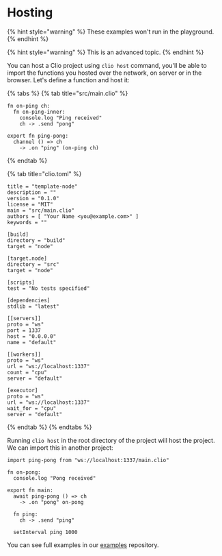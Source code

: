 # Hosting

{% hint style="warning" %}
These examples won't run in the playground.
{% endhint %}

{% hint style="warning" %}
This is an advanced topic.
{% endhint %}

You can host a Clio project using `clio host` command, you'll be able to import the functions you hosted over the network, on server or in the browser. Let's define a function and host it:

{% tabs %}
{% tab title="src/main.clio" %}
```text
fn on-ping ch:
  fn on-ping-inner:
    console.log "Ping received"
    ch -> .send "pong"

export fn ping-pong:
  channel () => ch
    -> .on "ping" (on-ping ch)

```
{% endtab %}

{% tab title="clio.toml" %}
```text
title = "template-node"
description = ""
version = "0.1.0"
license = "MIT"
main = "src/main.clio"
authors = [ "Your Name <you@example.com>" ]
keywords = ""

[build]
directory = "build"
target = "node"

[target.node]
directory = "src"
target = "node"

[scripts]
test = "No tests specified"

[dependencies]
stdlib = "latest"

[[servers]]
proto = "ws"
port = 1337
host = "0.0.0.0"
name = "default"

[[workers]]
proto = "ws"
url = "ws://localhost:1337"
count = "cpu"
server = "default"

[executor]
proto = "ws"
url = "ws://localhost:1337"
wait_for = "cpu"
server = "default"
```
{% endtab %}
{% endtabs %}

Running `clio host` in the root directory of the project will host the project. We can import this in another project:

```text
import ping-pong from "ws://localhost:1337/main.clio"

fn on-pong:
  console.log "Pong received"

export fn main:
  await ping-pong () => ch
    -> .on "pong" on-pong
  
  fn ping:
    ch -> .send "ping"

  setInterval ping 1000
```

You can see full examples in our [examples](https://github.com/clio-lang/examples) repository.


